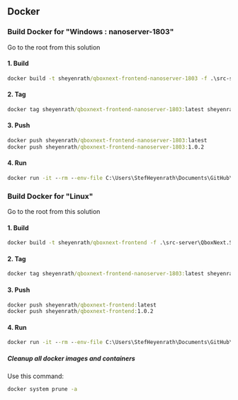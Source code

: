 ﻿## Docker

### Build Docker for "Windows : nanoserver-1803"

Go to the root from this solution

#### 1. Build

``` cmd
docker build -t sheyenrath/qboxnext-frontend-nanoserver-1803 -f .\src-server\QboxNext.Server.frontend\Dockerfile.nanoserver-1803 .
```

#### 2. Tag

``` cmd
docker tag sheyenrath/qboxnext-frontend-nanoserver-1803:latest sheyenrath/qboxnext-frontend-nanoserver-1803:1.0.2
```

#### 3. Push

``` cmd
docker push sheyenrath/qboxnext-frontend-nanoserver-1803:latest
docker push sheyenrath/qboxnext-frontend-nanoserver-1803:1.0.2
```

#### 4. Run

``` cmd
docker run -it --rm --env-file C:\Users\StefHeyenrath\Documents\GitHub\qboxnext-env.txt -p 4200:80 sheyenrath/qboxnext-frontend-nanoserver-1803:latest
```


### Build Docker for "Linux"

Go to the root from this solution

#### 1. Build

``` cmd
docker build -t sheyenrath/qboxnext-frontend -f .\src-server\QboxNext.Server.frontend\Dockerfile .
```

#### 2. Tag

``` cmd
docker tag sheyenrath/qboxnext-frontend-nanoserver-1803:latest sheyenrath/qboxnext-frontend:1.0.2
```

#### 3. Push

``` cmd
docker push sheyenrath/qboxnext-frontend:latest
docker push sheyenrath/qboxnext-frontend:1.0.2
```

#### 4. Run

``` cmd
docker run -it --rm --env-file C:\Users\StefHeyenrath\Documents\GitHub\qboxnext-env.txt -p 4200:80 sheyenrath/qboxnext-frontend:latest
```

##### Cleanup all docker images and containers
Use this command:
``` cmd
docker system prune -a```